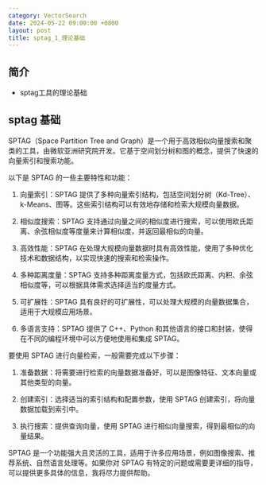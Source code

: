 ```yaml
---
category: VectorSearch
date: 2024-05-22 09:00:00 +0800
layout: post
title: sptag_1_理论基础
---
```

## 简介

+ sptag工具的理论基础

## sptag 基础

SPTAG（Space Partition Tree and Graph）是一个用于高效相似向量搜索和聚类的工具，由微软亚洲研究院开发。它基于空间划分树和图的概念，提供了快速的向量索引和搜索功能。

以下是 SPTAG 的一些主要特性和功能：

1. 向量索引：SPTAG 提供了多种向量索引结构，包括空间划分树（Kd-Tree）、k-Means、图等。这些索引结构可以有效地存储和检索大规模向量数据。

2. 相似度搜索：SPTAG 支持通过向量之间的相似度进行搜索，可以使用欧氏距离、余弦相似度等度量来计算相似度，并返回最相似的向量。

3. 高效性能：SPTAG 在处理大规模向量数据时具有高效性能，使用了多种优化技术和数据结构，以实现快速的搜索和检索操作。

4. 多种距离度量：SPTAG 支持多种距离度量方式，包括欧氏距离、内积、余弦相似度等，可以根据具体需求选择适当的度量方式。

5. 可扩展性：SPTAG 具有良好的可扩展性，可以处理大规模的向量数据集合，适用于大规模应用场景。

6. 多语言支持：SPTAG 提供了 C++、Python 和其他语言的接口和封装，使得在不同的编程环境中可以方便地使用和集成 SPTAG。

要使用 SPTAG 进行向量检索，一般需要完成以下步骤：

1. 准备数据：将需要进行检索的向量数据准备好，可以是图像特征、文本向量或其他类型的向量。

2. 创建索引：选择适当的索引结构和配置参数，使用 SPTAG 创建索引，将向量数据加载到索引中。

3. 执行搜索：提供查询向量，使用 SPTAG 进行相似向量搜索，得到最相似的向量结果。

SPTAG 是一个功能强大且灵活的工具，适用于许多应用场景，例如图像搜索、推荐系统、自然语言处理等。如果你对 SPTAG 有特定的问题或需要更详细的指导，可以提供更多具体的信息，我将尽力提供帮助。